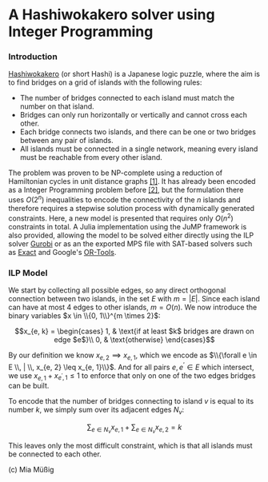 # A Hashiwokakero solver using Integer Programming

### Introduction

[Hashiwokakero](https://en.wikipedia.org/wiki/Hashiwokakero) (or short Hashi) is a Japanese logic puzzle, where the aim is to find bridges on a grid of islands with the following rules:

- The number of bridges connected to each island must match the number on that island.
- Bridges can only run horizontally or vertically and cannot cross each other.
- Each bridge connects two islands, and there can be one or two bridges between any pair of islands.
- All islands must be connected in a single network, meaning every island must be reachable from every other island.

The problem was proven to be NP-complete using a reduction of Hamiltonian cycles in unit distance graphs [[1]](https://doi.org/10.1016/j.ipl.2009.07.017). It has already been encoded as a Integer Programming problem before [[2]](https://arxiv.org/abs/1905.00973), but the formulation there uses $O(2^n)$ inequalities to encode the connectivity of the $n$ islands and therefore requires a stepwise solution process with dynamically generated constraints. Here, a new model is presented that requires only $O(n^2)$ constraints in total. A Julia implementation using the JuMP framework is also provided, allowing the model to be solved either directly using the ILP solver [Gurobi](https://www.gurobi.com/) or as an the exported MPS file with SAT-based solvers such as [Exact](https://gitlab.com/nonfiction-software/exact) and Google's [OR-Tools](https://developers.google.com/optimization).

### ILP Model

We start by collecting all possible edges, so any direct orthogonal connection between two islands, in the set $E$ with $m = |E|$. Since each island can have at most 4 edges to other islands, $m = O(n)$. We now introduce the binary variables $x \in \\{0, 1\\}^{m \times 2}$:
```math
x_{e, k} = \begin{cases}
1, & \text{if at least $k$ bridges are drawn on edge $e$}\\ 0, & \text{otherwise}
\end{cases}
```

By our definition we know $x_{e, 2} \implies x_{e, 1}$, which we encode as $\\{\forall e \in E \\, | \\, x_{e, 2} \leq x_{e, 1}\\}$. And for all pairs $e, e^{\prime} \in E$ which intersect, we use $x_{e, 1} + x_{e^{\prime}, 1} \leq 1$ to enforce that only on one of the two edges bridges can be built.

To encode that the number of bridges connecting to island $v$ is equal to its number $k$, we simply sum over its adjacent edges $N_v$:
```math
\sum_{e \in N_v} x_{e, 1} + \sum_{e \in N_v} x_{e, 2} = k
```

This leaves only the most difficult constraint, which is that all islands must be connected to each other.


(c) Mia Müßig
